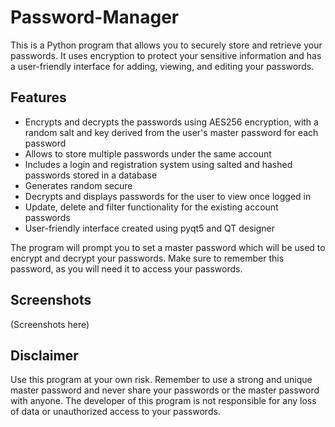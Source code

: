 # Password-Manager

This is a Python program that allows you to securely store and retrieve your passwords. It uses encryption to protect your sensitive information and has a user-friendly interface for adding, viewing, and editing your passwords.

## Features

- Encrypts and decrypts the passwords using AES256 encryption, with a random salt and key derived from the user's master password for each password
- Allows to store multiple passwords under the same account
- Includes a login and registration system using salted and hashed passwords stored in a database
- Generates random secure 
- Decrypts and displays passwords for the user to view once logged in
- Update, delete and filter functionality for the existing account passwords
- User-friendly interface created using pyqt5 and QT designer

The program will prompt you to set a master password which will be used to encrypt and decrypt your passwords. Make sure to remember this password, as you will need it to access your passwords.

## Screenshots

(Screenshots here)

## Disclaimer

Use this program at your own risk. Remember to use a strong and unique master password and never share your passwords or the master password with anyone. The developer of this program is not responsible for any loss of data or unauthorized access to your passwords.

